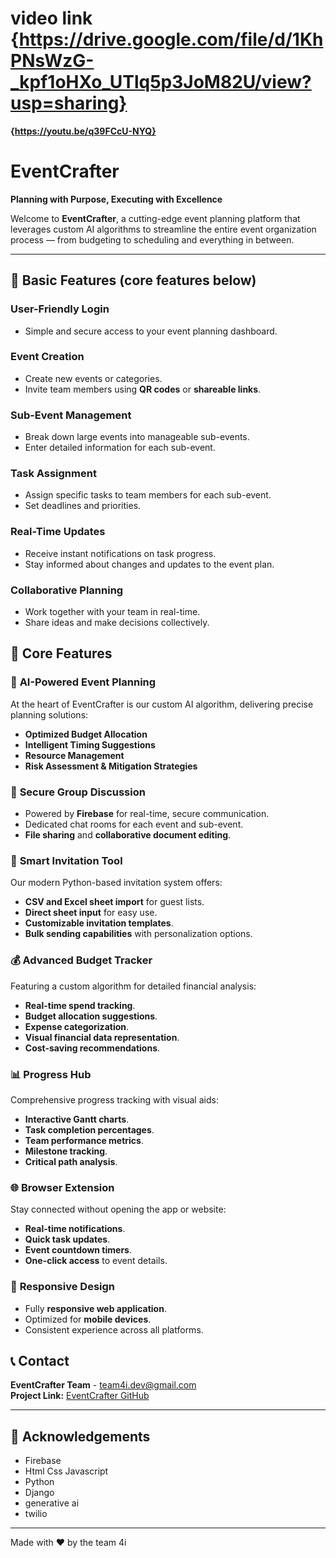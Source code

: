 # **video link** {https://drive.google.com/file/d/1KhPNsWzG-_kpf1oHXo_UTlq5p3JoM82U/view?usp=sharing}
**{https://youtu.be/q39FCcU-NYQ}**

# **EventCrafter**  
**Planning with Purpose, Executing with Excellence**

Welcome to **EventCrafter**, a cutting-edge event planning platform that leverages custom AI algorithms to streamline the entire event organization process — from budgeting to scheduling and everything in between.

---

## 🔑 **Basic Features** (core features below)

### **User-Friendly Login**
- Simple and secure access to your event planning dashboard.

### **Event Creation**
- Create new events or categories.
- Invite team members using **QR codes** or **shareable links**.

### **Sub-Event Management**
- Break down large events into manageable sub-events.
- Enter detailed information for each sub-event.

### **Task Assignment**
- Assign specific tasks to team members for each sub-event.
- Set deadlines and priorities.

### **Real-Time Updates**
- Receive instant notifications on task progress.
- Stay informed about changes and updates to the event plan.

### **Collaborative Planning**
- Work together with your team in real-time.
- Share ideas and make decisions collectively.


## 🌟 **Core Features**

### 🧠 **AI-Powered Event Planning**
At the heart of EventCrafter is our custom AI algorithm, delivering precise planning solutions:
- **Optimized Budget Allocation**
- **Intelligent Timing Suggestions**
- **Resource Management**
- **Risk Assessment & Mitigation Strategies**

### 💬 **Secure Group Discussion**
- Powered by **Firebase** for real-time, secure communication.
- Dedicated chat rooms for each event and sub-event.
- **File sharing** and **collaborative document editing**.

### 📧 **Smart Invitation Tool**
Our modern Python-based invitation system offers:
- **CSV and Excel sheet import** for guest lists.
- **Direct sheet input** for easy use.
- **Customizable invitation templates**.
- **Bulk sending capabilities** with personalization options.

### 💰 **Advanced Budget Tracker**
Featuring a custom algorithm for detailed financial analysis:
- **Real-time spend tracking**.
- **Budget allocation suggestions**.
- **Expense categorization**.
- **Visual financial data representation**.
- **Cost-saving recommendations**.

### 📊 **Progress Hub**
Comprehensive progress tracking with visual aids:
- **Interactive Gantt charts**.
- **Task completion percentages**.
- **Team performance metrics**.
- **Milestone tracking**.
- **Critical path analysis**.

### 🌐 **Browser Extension**
Stay connected without opening the app or website:
- **Real-time notifications**.
- **Quick task updates**.
- **Event countdown timers**.
- **One-click access** to event details.

### 📱 **Responsive Design**
- Fully **responsive web application**.
- Optimized for **mobile devices**.
- Consistent experience across all platforms.

## 📞 **Contact**
**EventCrafter Team** - team4i.dev@gmail.com  
**Project Link:** [EventCrafter GitHub](https://github.com/team4ingineers/Hackdeck_team4i)

---

## 🙏 **Acknowledgements**
- Firebase
- Html Css Javascript
- Python
- Django
- generative ai
- twilio

---

Made with ❤️ by the team 4i
